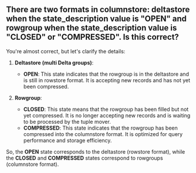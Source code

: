 ## There are two formats in columnstore: deltastore when the state_description value is "OPEN" and rowgroup when the state_description value is "CLOSED" or "COMPRESSED". Is this correct?

You're almost correct, but let's clarify the details:

1. **Deltastore (multi Delta groups)**: 
   - **OPEN**: This state indicates that the rowgroup is in the deltastore and is still in rowstore format. It is accepting new records and has not yet been compressed.

2. **Rowgroup**:
   - **CLOSED**: This state means that the rowgroup has been filled but not yet compressed. It is no longer accepting new records and is waiting to be processed by the tuple mover.
   - **COMPRESSED**: This state indicates that the rowgroup has been compressed into the columnstore format. It is optimized for query performance and storage efficiency.

So, the **OPEN** state corresponds to the deltastore (rowstore format), while the **CLOSED** and **COMPRESSED** states correspond to rowgroups (columnstore format).
